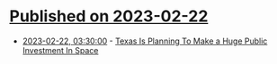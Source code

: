 # [Published on 2023-02-22](index.md)

* [2023-02-22, 03:30:00](https://science.slashdot.org/story/23/02/22/0121242/texas-is-planning-to-make-a-huge-public-investment-in-space?utm_source=rss1.0mainlinkanon&utm_medium=feed) - [Texas Is Planning To Make a Huge Public Investment In Space](https://science.slashdot.org/story/23/02/22/0121242/texas-is-planning-to-make-a-huge-public-investment-in-space?utm_source=rss1.0mainlinkanon&utm_medium=feed)
